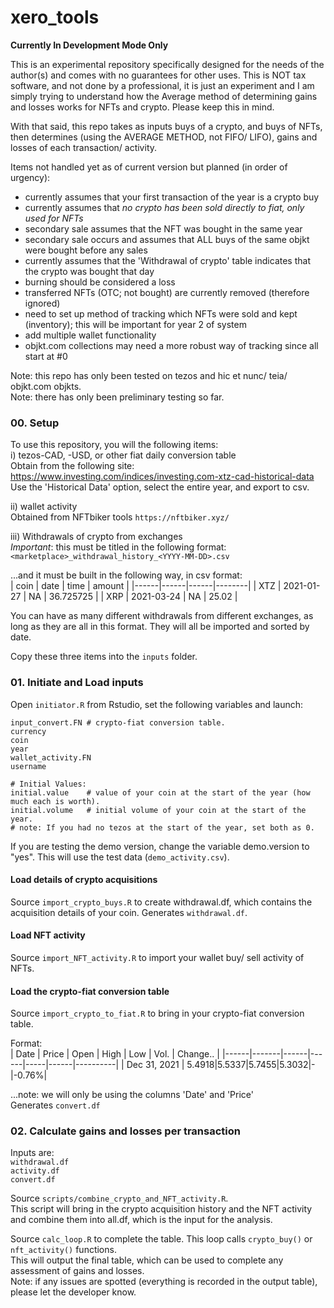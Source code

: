 # xero_tools

**Currently In Development Mode Only**

This is an experimental repository specifically designed for the needs of the author(s) and comes with no guarantees for other uses. This is NOT tax software, and not done by a professional, it is just an experiment and I am simply trying to understand how the Average method of determining gains and losses works for NFTs and crypto. Please keep this in mind.        

With that said, this repo takes as inputs buys of a crypto, and buys of NFTs, then determines (using the AVERAGE METHOD, not FIFO/ LIFO), gains and losses of each transaction/ activity.       

Items not handled yet as of current version but planned (in order of urgency):       
- currently assumes that your first transaction of the year is a crypto buy
- currently assumes that *no crypto has been sold directly to fiat, only used for NFTs*
- secondary sale assumes that the NFT was bought in the same year
- secondary sale occurs and assumes that ALL buys of the same objkt were bought before any sales  
- currently assumes that the 'Withdrawal of crypto' table indicates that the crypto was bought that day     
- burning should be considered a loss
- transferred NFTs (OTC; not bought) are currently removed (therefore ignored)
- need to set up method of tracking which NFTs were sold and kept (inventory); this will be important for year 2 of system
- add multiple wallet functionality
- objkt.com collections may need a more robust way of tracking since all start at #0

Note: this repo has only been tested on tezos and hic et nunc/ teia/ objkt.com objkts.      
Note: there has only been preliminary testing so far.       

### 00. Setup
To use this repository, you will the following items:     
i) tezos-CAD, -USD, or other fiat daily conversion table           
Obtain from the following site:        
https://www.investing.com/indices/investing.com-xtz-cad-historical-data     
Use the 'Historical Data' option, select the entire year, and export to csv.    

ii) wallet activity         
Obtained from NFTbiker tools `https://nftbiker.xyz/`       

iii) Withdrawals of crypto from exchanges          
*Important*: this must be titled in the following format:       
`<marketplace>_withdrawal_history_<YYYY-MM-DD>.csv`        

...and it must be built in the following way, in csv format:     
| coin | date | time | amount |
|------|------|------|--------|
| XTZ | 2021-01-27 | NA | 36.725725 |
| XRP | 2021-03-24 | NA | 25.02 |

You can have as many different withdrawals from different exchanges, as long as they are all in this format. They will all be imported and sorted by date.       

Copy these three items into the `inputs` folder.      


### 01. Initiate and Load inputs
Open `initiator.R` from Rstudio, set the following variables and launch:         
```
input_convert.FN # crypto-fiat conversion table.  
currency    
coin 
year 
wallet_activity.FN   
username 

# Initial Values:   
initial.value    # value of your coin at the start of the year (how much each is worth).     
initial.volume   # initial volume of your coin at the start of the year.       
# note: If you had no tezos at the start of the year, set both as 0.    

``` 
If you are testing the demo version, change the variable demo.version to "yes". This will use the test data (`demo_activity.csv`).       


#### Load details of crypto acquisitions
Source `import_crypto_buys.R` to create withdrawal.df, which contains the acquisition details of your coin. Generates `withdrawal.df`.         

#### Load NFT activity
Source `import_NFT_activity.R` to import your wallet buy/ sell activity of NFTs.      

#### Load the crypto-fiat conversion table
Source `import_crypto_to_fiat.R` to bring in your crypto-fiat conversion table.      

Format:     
| Date | Price | Open | High | Low | Vol. | Change.. |
|------|-------|------|------|-----|------|----------|
| Dec 31, 2021 | 5.4918|5.5337|5.7455|5.3032|-|-0.76%|

...note: we will only be using the columns 'Date' and 'Price'      
Generates `convert.df`     


### 02. Calculate gains and losses per transaction
Inputs are:     
`withdrawal.df`        
`activity.df`       
`convert.df`       

Source `scripts/combine_crypto_and_NFT_activity.R`.        
This script will bring in the crypto acquisition history and the NFT activity and combine them into all.df, which is the input for the analysis.       

Source `calc_loop.R` to complete the table. This loop calls `crypto_buy()` or `nft_activity()` functions.       
This will output the final table, which can be used to complete any assessment of gains and losses.          
Note: if any issues are spotted (everything is recorded in the output table), please let the developer know.           



